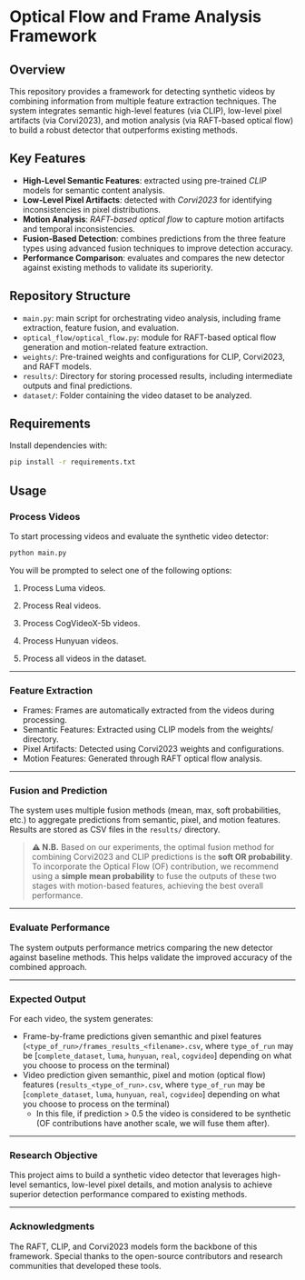 # Optical Flow and Frame Analysis Framework

## Overview
This repository provides a framework for detecting synthetic videos by combining information from multiple feature extraction techniques. The system integrates semantic high-level features (via CLIP), low-level pixel artifacts (via Corvi2023), and motion analysis (via RAFT-based optical flow) to build a robust detector that outperforms existing methods.

## Key Features
- **High-Level Semantic Features**: extracted using pre-trained *CLIP* models for semantic content analysis.
- **Low-Level Pixel Artifacts**: detected with *Corvi2023* for identifying inconsistencies in pixel distributions.
- **Motion Analysis**: *RAFT-based optical flow* to capture motion artifacts and temporal inconsistencies.
- **Fusion-Based Detection**: combines predictions from the three feature types using advanced fusion techniques to improve detection accuracy.
- **Performance Comparison**: evaluates and compares the new detector against existing methods to validate its superiority.

## Repository Structure
- `main.py`: main script for orchestrating video analysis, including frame extraction, feature fusion, and evaluation.
- `optical_flow/optical_flow.py`: module for RAFT-based optical flow generation and motion-related feature extraction.
- `weights/`: Pre-trained weights and configurations for CLIP, Corvi2023, and RAFT models.
- `results/`: Directory for storing processed results, including intermediate outputs and final predictions.
- `dataset/`: Folder containing the video dataset to be analyzed.

## Requirements
Install dependencies with:

```bash
pip install -r requirements.txt
```

## Usage

### Process Videos
To start processing videos and evaluate the synthetic video detector:

```bash
python main.py
```
You will be prompted to select one of the following options:

 1. Process Luma videos.
 
 2. Process Real videos.
 
 3. Process CogVideoX-5b videos.
 
 4. Process Hunyuan videos.
 
 5. Process all videos in the dataset.

---
### Feature Extraction
- Frames: Frames are automatically extracted from the videos during processing.
- Semantic Features: Extracted using CLIP models from the weights/ directory.
- Pixel Artifacts: Detected using Corvi2023 weights and configurations.
- Motion Features: Generated through RAFT optical flow analysis.

---
### Fusion and Prediction
The system uses multiple fusion methods (mean, max, soft probabilities, etc.) to aggregate predictions from semantic, pixel, and motion features. Results are stored as CSV files in the `results/` directory.

> **⚠️ N.B.**
> Based on our experiments, the optimal fusion method for combining Corvi2023 and CLIP predictions is the **soft OR probability**. To incorporate the Optical Flow (OF) contribution, we recommend using a **simple mean probability** to fuse the outputs of these two stages with motion-based features, achieving the best overall performance.

---
### Evaluate Performance
The system outputs performance metrics comparing the new detector against baseline methods. This helps validate the improved accuracy of the combined approach.

---
### Expected Output
For each video, the system generates:

- Frame-by-frame predictions given semanthic and pixel features (`<type_of_run>/frames_results_<filename>.csv`, where `type_of_run` may be [`complete_dataset`, `luma`, `hunyuan`, `real`, `cogvideo`] depending on what you choose to process on the terminal)
- Video prediction given semanthic, pixel and motion (optical flow) features (`results_<type_of_run>.csv`, where `type_of_run` may be [`complete_dataset`, `luma`, `hunyuan`, `real`, `cogvideo`] depending on what you choose to process on the terminal)
  - In this file, if prediction > 0.5 the video is considered to be synthetic (OF contributions have another scale, we will fuse them after).

---
### Research Objective
This project aims to build a synthetic video detector that leverages high-level semantics, low-level pixel details, and motion analysis to achieve superior detection performance compared to existing methods.

---
### Acknowledgments
The RAFT, CLIP, and Corvi2023 models form the backbone of this framework.
Special thanks to the open-source contributors and research communities that developed these tools.





